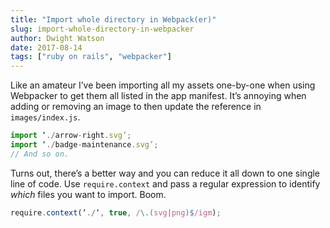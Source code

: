 ```yaml
---
title: "Import whole directory in Webpack(er)"
slug: import-whole-directory-in-webpacker
author: Dwight Watson
date: 2017-08-14
tags: ["ruby on rails", "webpacker"]
---
```


Like an amateur I’ve been importing all my assets one-by-one when using Webpacker to get them all listed in the app manifest. It’s annoying when adding or removing an image to then update the reference in `images/index.js`.

```js
import ‘./arrow-right.svg’;
import ‘./badge-maintenance.svg’;
// And so on.
```

Turns out, there’s a better way and you can reduce it all down to one single line of code. Use `require.context` and pass a regular expression to identify _which_ files you want to import. Boom.

```js
require.context(‘./‘, true, /\.(svg|png)$/igm);
```

